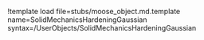 !template load file=stubs/moose_object.md.template name=SolidMechanicsHardeningGaussian syntax=/UserObjects/SolidMechanicsHardeningGaussian